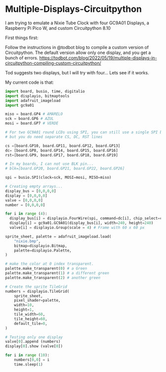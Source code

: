 # Multiple-Displays-Circuitpython
I am trying to emulate a Nixie Tube Clock with four GC9A01 Displays, a Raspberry Pi Pico W, and custom Circuitpython 8.10

First things first:

Follow the instructions in @todbot blog to compile a custom version of Circuitpython. The default version allow only one display, and you get a bunch of errors.
https://todbot.com/blog/2022/05/19/multiple-displays-in-circuitpython-compiling-custom-circuitpython/

Tod suggests two displays, but I will try with four... Lets see if it works.

My current code is that:

```py
import board, busio, time, digitalio
import displayio, bitmaptools
import adafruit_imageload
import gc9a01

miso = board.GP4 # AMARELO
sck = board.GP6 # AZUL
mosi = board.GP7 # VERDE

# For two GC9A01 round LCDs using SPI, you can still use a single SPI bus,
# but you do need separate CS, DC, RST lines

cs =[board.GP10, board.GP11, board.GP12, board.GP13]
dc= [board.GP8, board.GP14, board.GP15, board.GP16]
rst=[board.GP9, board.GP17, board.GP18, board.GP19]

# In my boards, I can not use BLK pin...
# blk=[board.GP20, board.GP21, board.GP22, board.GP26]

spi = busio.SPI(clock=sck, MOSI=mosi, MISO=miso)

# Creating empty arrays...
display_bus = [0,0,0,0]
display = [0,0,0,0]
valve = [0,0,0,0]
number = [0,0,0,0]

for i in range (4):
  display_bus[i] = displayio.FourWire(spi, command=dc[i], chip_select=cs[i], reset=rst[i], baudrate = 40000000)
  display[i] = gc9a01.GC9A01(display_bus[i], width=240, height=240)
  valve[i] = displayio.Group(scale = 4) # Frame with 60 x 60 px

sprite_sheet, palette = adafruit_imageload.load(
    "nixie.bmp",
    bitmap=displayio.Bitmap,
    palette=displayio.Palette,
)

# make the color at 0 index transparent.
palette.make_transparent(0) # a Green
palette.make_transparent(1) # a different green
palette.make_transparent(2) # another green

# Create the sprite TileGrid
numbers = displayio.TileGrid(
    sprite_sheet,
    pixel_shader=palette,
    width=10,
    height=1,
    tile_width=60,
    tile_height=60,
    default_tile=0,
)

# Testing only one display
valve[0].append (numbers)
display[0].show (valve[0])

for i in range (10):
    numbers[0,0] = i
    time.sleep(1)
```
